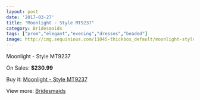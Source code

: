 ```yaml
---
layout: post
date: '2017-03-27'
title: "Moonlight - Style MT9237"
category: Bridesmaids
tags: ["prom","elegant","evening","dresses","beaded"]
image: http://img.sequinious.com/11045-thickbox_default/moonlight-style-mt9237.jpg
---
```

Moonlight - Style MT9237

On Sales: **$230.99**
<a href="https://www.sequinious.com/bridesmaids/5060-moonlight-style-mt9237.html"><amp-img layout="responsive" width="600" height="600" src="//img.sequinious.com/11045-thickbox_default/moonlight-style-mt9237.jpg" alt="Moonlight - Style MT9237 0" /></a>
<a href="https://www.sequinious.com/bridesmaids/5060-moonlight-style-mt9237.html"><amp-img layout="responsive" width="600" height="600" src="//img.sequinious.com/11046-thickbox_default/moonlight-style-mt9237.jpg" alt="Moonlight - Style MT9237 1" /></a>

Buy it: [Moonlight - Style MT9237](https://www.sequinious.com/bridesmaids/5060-moonlight-style-mt9237.html "Moonlight - Style MT9237")

View more: [Bridesmaids](https://www.sequinious.com/3-bridesmaids "Bridesmaids")